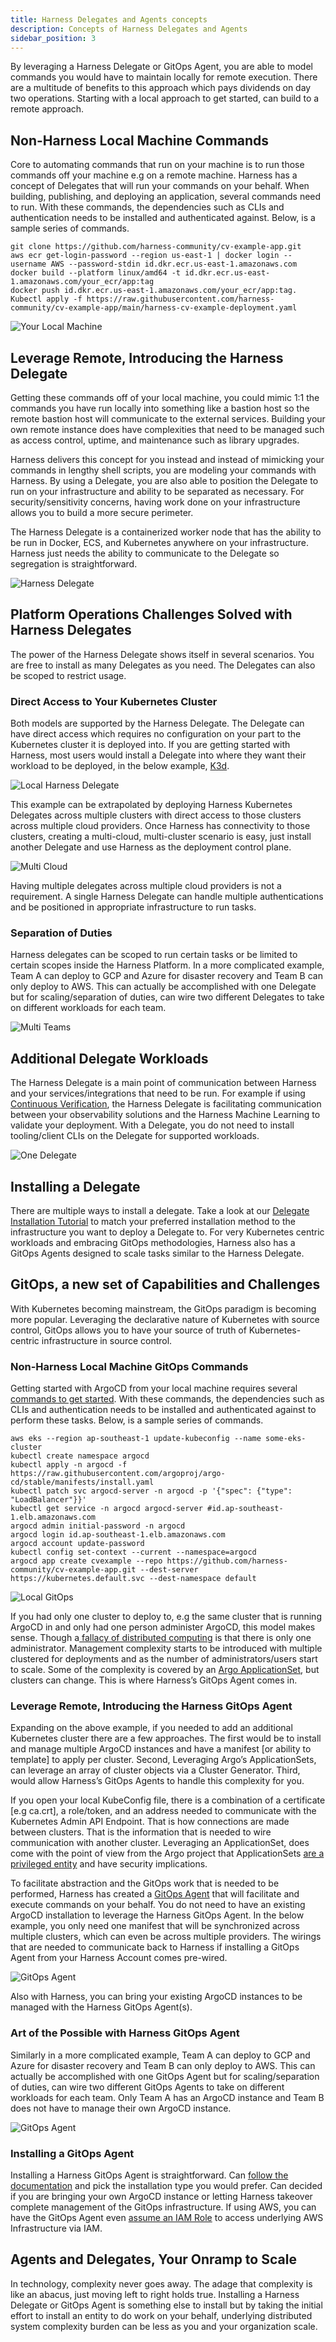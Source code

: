 ```yaml
---
title: Harness Delegates and Agents concepts
description: Concepts of Harness Delegates and Agents
sidebar_position: 3
---
```


By leveraging a Harness Delegate or GitOps Agent, you are able to model commands you would have to maintain locally for remote execution. There are a multitude of benefits to this approach which pays dividends on day two operations. Starting with a local approach to get started, can  build to a remote approach. 

## Non-Harness Local Machine Commands
Core to automating commands that run on your machine is to run those commands off your machine e.g on a remote machine. Harness has a concept of Delegates that will run your commands on your behalf. When building, publishing, and deploying an application, several commands need to run. With these commands, the dependencies such as CLIs and authentication needs to be installed and authenticated against. Below, is a sample series of commands.  

```
git clone https://github.com/harness-community/cv-example-app.git
aws ecr get-login-password --region us-east-1 | docker login --username AWS --password-stdin id.dkr.ecr.us-east-1.amazonaws.com
docker build --platform linux/amd64 -t id.dkr.ecr.us-east-1.amazonaws.com/your_ecr/app:tag
docker push id.dkr.ecr.us-east-1.amazonaws.com/your_ecr/app:tag.
Kubectl apply -f https://raw.githubusercontent.com/harness-community/cv-example-app/main/harness-cv-example-deployment.yaml
```
![Your Local Machine](static/delegates-and-agents-concepts/local-machine.png)

## Leverage Remote, Introducing the Harness Delegate
Getting these commands off of your local machine, you could mimic 1:1 the commands you have run locally into something like a bastion host so the remote bastion host will communicate to the external services. Building your own remote instance does have complexities that need to be managed such as access control, uptime, and maintenance such as library upgrades. 

Harness delivers this concept for you instead and instead of mimicking your commands in lengthy shell scripts, you are modeling your commands with Harness. By using a Delegate, you are also able to position the Delegate to run on your infrastructure and ability to be separated as necessary. For security/sensitivity concerns, having work done on your infrastructure allows you to build a more secure perimeter. 

The Harness Delegate is a containerized worker node that has the ability to be run in Docker, ECS, and Kubernetes anywhere on your infrastructure. Harness just needs the ability to communicate to the Delegate so segregation is straightforward. 

![Harness Delegate](static/delegates-and-agents-concepts/delegate.png)

## Platform Operations Challenges Solved with Harness Delegates
The power of the Harness Delegate shows itself in several scenarios. You are free to install as many Delegates as you need. The Delegates can also be scoped to restrict usage. 

### Direct Access to Your Kubernetes Cluster
Both models are supported by the Harness Delegate. The Delegate can have direct access which requires no configuration on your part to the Kubernetes cluster it is deployed into. If you are getting started with Harness, most users would install a Delegate into where they want their workload to be deployed, in the below example, [K3d](https://k3d.io). 

![Local Harness Delegate](static/delegates-and-agents-concepts/local-delegate.png)

This example can be extrapolated by deploying Harness Kubernetes Delegates across multiple clusters with direct access to those clusters across multiple cloud providers. Once Harness has connectivity to those clusters, creating a multi-cloud, multi-cluster scenario is easy, just install another Delegate and use Harness as the deployment control plane. 

![Multi Cloud](static/delegates-and-agents-concepts/multi-cloud.png)

Having multiple delegates across multiple cloud providers is not a requirement. A single Harness Delegate can handle multiple authentications and be positioned in appropriate infrastructure to run tasks. 

### Separation of Duties 
Harness delegates can be scoped to run certain tasks or be limited to certain scopes inside the Harness Platform. In a more complicated example, Team A can deploy to GCP and Azure for disaster recovery and Team B can only deploy to AWS. This can actually be accomplished with one Delegate but for scaling/separation of duties, can wire two different Delegates to take on different workloads for each team. 

![Multi Teams](static/delegates-and-agents-concepts/multi-team.png)

## Additional Delegate Workloads 
The Harness Delegate is a main point of communication between Harness and your services/integrations that need to be run. For example if using [Continuous Verification](/docs/continuous-delivery/verify/verify-deployments-with-the-verify-step), the Harness Delegate is facilitating communication between your observability solutions and the Harness Machine Learning to validate your deployment. With a Delegate, you do not need to install tooling/client CLIs on the Delegate for supported workloads. 

![One Delegate](static/delegates-and-agents-concepts/delegate-workload.png)

## Installing a Delegate
There are multiple ways to install a delegate. Take a look at our [Delegate Installation Tutorial](/tutorials/platform/install-delegate/) to match your preferred installation  method to the infrastructure you want to deploy a Delegate to. For very Kubernetes centric workloads and embracing GitOps methodologies, Harness also has a GitOps Agents designed to scale tasks similar to the Harness Delegate. 

## GitOps, a new set of Capabilities and Challenges
With Kubernetes becoming mainstream, the GitOps paradigm is becoming more popular. Leveraging the declarative nature of Kubernetes with source control, GitOps allows you to have your source of truth of Kubernetes-centric infrastructure in source control. 

### Non-Harness Local Machine GitOps Commands
Getting started with ArgoCD from your local machine requires several [commands to get started](https://argo-cd.readthedocs.io/en/stable/getting_started/). With these commands, the dependencies such as CLIs and authentication needs to be installed and authenticated against to perform these tasks. Below, is a sample series of commands.

```
aws eks --region ap-southeast-1 update-kubeconfig --name some-eks-cluster
kubectl create namespace argocd
kubectl apply -n argocd -f https://raw.githubusercontent.com/argoproj/argo-cd/stable/manifests/install.yaml
kubectl patch svc argocd-server -n argocd -p '{"spec": {"type": "LoadBalancer"}}'
kubectl get service -n argocd argocd-server #id.ap-southeast-1.elb.amazonaws.com
argocd admin initial-password -n argocd
argocd login id.ap-southeast-1.elb.amazonaws.com
argocd account update-password
kubectl config set-context --current --namespace=argocd
argocd app create cvexample --repo https://github.com/harness-community/cv-example-app.git --dest-server https://kubernetes.default.svc --dest-namespace default
```  

![Local GitOps](static/delegates-and-agents-concepts/local-gitops.png)

If you had only one cluster to deploy to, e.g the same cluster that is running ArgoCD in and only had one person administer ArgoCD, this model makes sense. Though a[ fallacy of distributed computing](https://en.wikipedia.org/wiki/Fallacies_of_distributed_computing) is that there is only one administrator. Management complexity starts to be introduced with multiple clustered for deployments and as the number of administrators/users start to scale. Some of the complexity is covered by an [Argo ApplicationSet](https://argo-cd.readthedocs.io/en/stable/user-guide/application-set/), but clusters can change. This is where Harness’s GitOps Agent comes in. 

### Leverage Remote, Introducing the Harness GitOps Agent
Expanding on the above example, if you needed to add an additional Kubernetes cluster there are a few approaches. The first would be to install and manage multiple ArgoCD instances and have a manifest [or ability to template] to apply per cluster. Second, Leveraging Argo’s ApplicationSets, can leverage an array of cluster objects via a Cluster Generator. Third, would allow Harness’s GitOps Agents to handle this complexity for you. 

If you open your local KubeConfig file, there is a combination of a certificate [e.g ca.crt], a role/token, and an address needed to communicate with the Kubernetes Admin API Endpoint. That is how connections are made between clusters. That is the information that is needed to wire communication with another cluster. Leveraging an ApplicationSet, does come with the point of view from the Argo project that ApplicationSets [are a privileged entity](https://argo-cd.readthedocs.io/en/stable/operator-manual/applicationset/Security/) and have security implications. 

To facilitate abstraction and the GitOps work that is needed to be performed, Harness has created a [GitOps Agent](/docs/continuous-delivery/gitops/use-gitops/install-a-harness-git-ops-agent/) that will facilitate and execute commands on your behalf. You do not need to have an existing ArgoCD installation to leverage the Harness GitOps Agent. In the below example, you only need one manifest that will be synchronized across multiple clusters, which can even be across multiple providers. The wirings that are needed to communicate back to Harness if installing a GitOps Agent from your Harness Account comes pre-wired. 

![GitOps Agent](static/delegates-and-agents-concepts/gitops-agent.png)

Also with Harness, you can bring your existing ArgoCD instances to be managed with the Harness GitOps Agent(s).

### Art of the Possible with Harness GitOps Agent
Similarly in a more complicated example, Team A can deploy to GCP and Azure for disaster recovery and Team B can only deploy to AWS. This can actually be accomplished with one GitOps Agent but for scaling/separation of duties, can wire two different GitOps Agents to take on different workloads for each team. Only Team A has an ArgoCD instance and Team B does not have to manage their own ArgoCD instance. 

![GitOps Agent](static/delegates-and-agents-concepts/multi-argo.png)

### Installing a GitOps Agent
Installing a Harness GitOps Agent is straightforward. Can [follow the documentation](/docs/continuous-delivery/gitops/use-gitops/install-a-harness-git-ops-agent/) and pick the installation type you would prefer. Can decided if you are bringing your own ArgoCD instance or letting Harness takeover complete management of the GitOps infrastructure. If using AWS, you can have the GitOps Agent even [assume an IAM Role](/docs/continuous-delivery/gitops/use-gitops/create-cluster-with-iam) to access underlying AWS Infrastructure via IAM. 

## Agents and Delegates, Your Onramp to Scale
In technology, complexity never goes away. The adage that complexity is like an abacus, just moving left to right holds true. Installing a Harness Delegate or GitOps Agent is something else to install but by taking the initial effort to install an entity to do work on your behalf, underlying distributed system complexity burden can be less as you and your organization scale. 